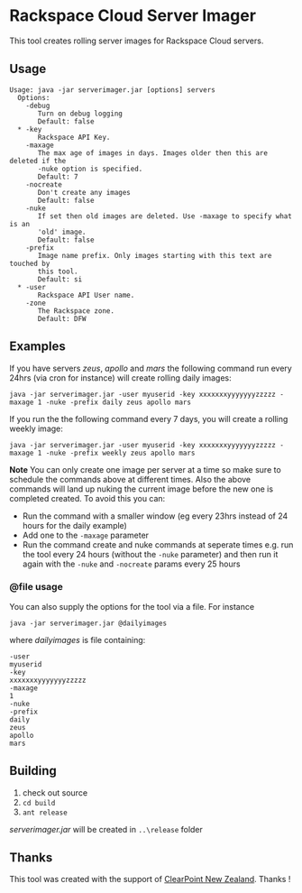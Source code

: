 # Rackspace Cloud Server Imager
This tool creates rolling server images for Rackspace Cloud servers.

## Usage

	Usage: java -jar serverimager.jar [options] servers
	  Options:
		-debug
		   Turn on debug logging
		   Default: false
	  * -key
		   Rackspace API Key.
		-maxage
		   The max age of images in days. Images older then this are deleted if the
		   -nuke option is specified.
		   Default: 7
		-nocreate
		   Don't create any images
		   Default: false
		-nuke
		   If set then old images are deleted. Use -maxage to specify what is an
		   'old' image.
		   Default: false
		-prefix
		   Image name prefix. Only images starting with this text are touched by
		   this tool.
		   Default: si
	  * -user
		   Rackspace API User name.
		-zone
		   The Rackspace zone.
		   Default: DFW

## Examples
If you have servers *zeus*, *apollo* and *mars* the following command run every 24hrs (via cron for instance) will create rolling daily images:

	java -jar serverimager.jar -user myuserid -key xxxxxxxyyyyyyyzzzzz -maxage 1 -nuke -prefix daily zeus apollo mars
	
If you run the the following command every 7 days, you will create a rolling weekly image:

	java -jar serverimager.jar -user myuserid -key xxxxxxxyyyyyyyzzzzz -maxage 1 -nuke -prefix weekly zeus apollo mars
		   
**Note** You can only create one image per server at a time so make sure to schedule the commands above at different times. Also the above commands will land up nuking the current image before the new one is completed created. To avoid this you can:

* Run the command with a smaller window (eg every 23hrs instead of 24 hours for the daily example)
* Add one to the ```-maxage``` parameter 
* Run the command create and nuke commands at seperate times e.g. run the tool every 24 hours (without the ```-nuke``` parameter) and then run it again with the ```-nuke``` and ```-nocreate``` params every 25 hours

### @file usage
You can also supply the options for the tool via a file. For instance

	java -jar serverimager.jar @dailyimages
	
where *dailyimages* is file containing:

	-user 
	myuserid 
	-key 
	xxxxxxxyyyyyyyzzzzz 
	-maxage 
	1 
	-nuke 
	-prefix 
	daily 
	zeus 
	apollo 
	mars	
		   
## Building

1. check out source
2. ```cd build```
3. ```ant release```

*serverimager.jar* will be created in ```..\release``` folder		   
		   
## Thanks
This tool was created with the support of [ClearPoint New Zealand](http://www.clearpoint.co.nz). Thanks !		   